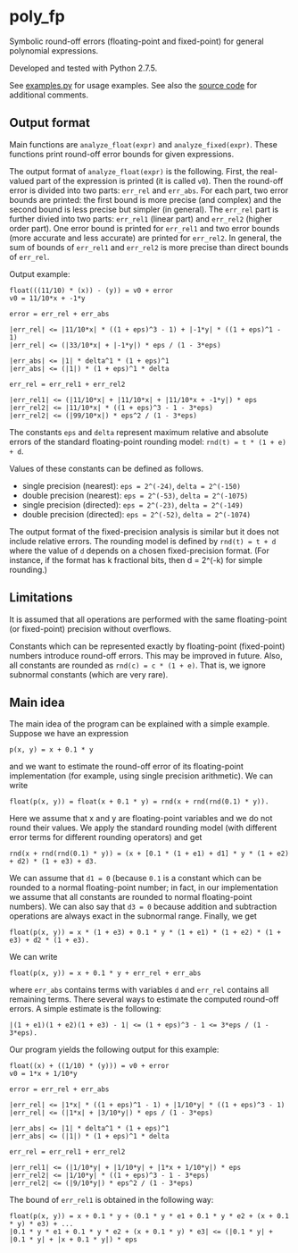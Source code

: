 # poly_fp
Symbolic round-off errors (floating-point and fixed-point) for general polynomial expressions.

Developed and tested with Python 2.7.5.

See [examples.py](examples.py) for usage examples. 
See also the [source code](poly_fp.py) for additional comments.

## Output format

Main functions are `analyze_float(expr)` and `analyze_fixed(expr)`. These functions print round-off error bounds for given expressions. 

The output format of `analyze_float(expr)` is the following.
First, the real-valued part of the expression is printed (it is called `v0`). Then the round-off error is divided into two parts: `err_rel` and `err_abs`. For each part, two error bounds are printed: the first bound is more precise (and complex) and the second bound is less precise but simpler (in general). The `err_rel` part is further divied into two parts: `err_rel1` (linear part) and `err_rel2` (higher order part). One error bound is printed for `err_rel1` and two error bounds (more accurate and less accurate) are printed for `err_rel2`. In general, the sum of bounds of `err_rel1` and `err_rel2` is more precise than direct bounds of `err_rel`.

Output example:

    float(((11/10) * (x)) - (y)) = v0 + error
    v0 = 11/10*x + -1*y

    error = err_rel + err_abs

    |err_rel| <= |11/10*x| * ((1 + eps)^3 - 1) + |-1*y| * ((1 + eps)^1 - 1)
    |err_rel| <= (|33/10*x| + |-1*y|) * eps / (1 - 3*eps)

    |err_abs| <= |1| * delta^1 * (1 + eps)^1
    |err_abs| <= (|1|) * (1 + eps)^1 * delta

    err_rel = err_rel1 + err_rel2

    |err_rel1| <= (|11/10*x| + |11/10*x| + |11/10*x + -1*y|) * eps
    |err_rel2| <= |11/10*x| * ((1 + eps)^3 - 1 - 3*eps)
    |err_rel2| <= (|99/10*x|) * eps^2 / (1 - 3*eps)

The constants `eps` and `delta` represent maximum relative and absolute errors of the standard floating-point rounding model: `rnd(t) = t * (1 + e) + d`.

Values of these constants can be defined as follows.

- single precision (nearest): `eps = 2^(-24)`, `delta = 2^(-150)`
- double precision (nearest): `eps = 2^(-53)`, `delta = 2^(-1075)`
- single precision (directed): `eps = 2^(-23)`, `delta = 2^(-149)`
- double precision (directed): `eps = 2^(-52)`, `delta = 2^(-1074)`

The output format of the fixed-precision analysis is similar but it does not include relative errors. The rounding model is defined by `rnd(t) = t + d` where the value of `d` depends on a chosen 
fixed-precision format. 
(For instance, if the format has k fractional bits, then d = 2^(-k) for simple rounding.)

## Limitations

It is assumed that all operations are performed with the same floating-point (or fixed-point) precision without overflows.

Constants which can be represented exactly by floating-point (fixed-point) numbers introduce round-off errors. This may be improved in future. Also, all constants are rounded as `rnd(c) = c * (1 + e)`. That is, we ignore subnormal constants (which are very rare).


## Main idea

The main idea of the program can be explained with a simple example. Suppose we have an expression

    p(x, y) = x + 0.1 * y

and we want to estimate the round-off error of its floating-point implementation (for example, using single precision arithmetic). We can write
    
    float(p(x, y)) = float(x + 0.1 * y) = rnd(x + rnd(rnd(0.1) * y)).

Here we assume that x and y are floating-point variables and we do not round their values. We apply the standard rounding model (with different error terms for different rounding operators) and get

    rnd(x + rnd(rnd(0.1) * y)) = (x + [0.1 * (1 + e1) + d1] * y * (1 + e2) + d2) * (1 + e3) + d3.

We can assume that `d1 = 0` (because `0.1` is a constant which can be rounded to a normal floating-point number; in fact, in our implementation we assume that all constants are rounded to normal floating-point numbers). We can also say that `d3 = 0` because addition and subtraction operations are always exact in the subnormal range. Finally, we get

    float(p(x, y)) = x * (1 + e3) + 0.1 * y * (1 + e1) * (1 + e2) * (1 + e3) + d2 * (1 + e3).

We can write

    float(p(x, y)) = x + 0.1 * y + err_rel + err_abs

where `err_abs` contains terms with variables `d` and `err_rel` contains all remaining terms. There several ways to estimate the computed round-off errors. A simple estimate is the following:

    |(1 + e1)(1 + e2)(1 + e3) - 1| <= (1 + eps)^3 - 1 <= 3*eps / (1 - 3*eps).

Our program yields the following output for this example:

    float((x) + ((1/10) * (y))) = v0 + error
    v0 = 1*x + 1/10*y

    error = err_rel + err_abs

    |err_rel| <= |1*x| * ((1 + eps)^1 - 1) + |1/10*y| * ((1 + eps)^3 - 1)
    |err_rel| <= (|1*x| + |3/10*y|) * eps / (1 - 3*eps)

    |err_abs| <= |1| * delta^1 * (1 + eps)^1
    |err_abs| <= (|1|) * (1 + eps)^1 * delta

    err_rel = err_rel1 + err_rel2

    |err_rel1| <= (|1/10*y| + |1/10*y| + |1*x + 1/10*y|) * eps
    |err_rel2| <= |1/10*y| * ((1 + eps)^3 - 1 - 3*eps)
    |err_rel2| <= (|9/10*y|) * eps^2 / (1 - 3*eps)

The bound of `err_rel1` is obtained in the following way:

    float(p(x, y)) = x + 0.1 * y + (0.1 * y * e1 + 0.1 * y * e2 + (x + 0.1 * y) * e3) + ...
    |0.1 * y * e1 + 0.1 * y * e2 + (x + 0.1 * y) * e3| <= (|0.1 * y| + |0.1 * y| + |x + 0.1 * y|) * eps